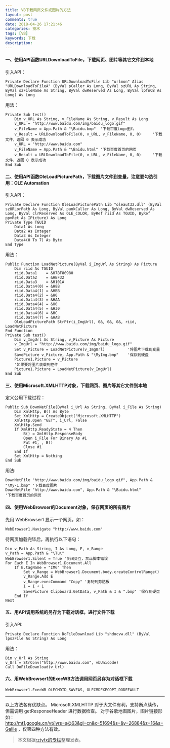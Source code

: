 ```yaml
---
title: VB下载网页文件或图片的方法
layout: post
comments: true
date: 2018-04-26 17:21:46
categories: 技术
tags: [VB]
keywords: 下载
description: 
---
```


#### 一、使用API函数URLDownloadToFile，下载网页、图片等其它文件到本地
引入API：

	Private Declare Function URLDownloadToFile Lib "urlmon" Alias "URLDownloadToFileA" (ByVal pCaller As Long, ByVal szURL As String, ByVal szFileName As String, ByVal dwReserved As Long, ByVal lpfnCB As Long) As Long
用法：
```
Private Sub test()
    Dim v_URL As String, v_FileName As String, v_Result As Long
    v_URL = "http://www.baidu.com/img/baidu_logo.gif"
    v_FileName = App.Path & "\Baidu.bmp"  '下载百度Logo图片
    v_Result = URLDownloadToFile(0, v_URL, v_FileName, 0, 0)     '下载文件，返回 0 表示成功
    v_URL = "http://www.baidu.com"
    v_FileName = App.Path & "\Baidu.html" '下载百度首页的网页
    v_Result = URLDownloadToFile(0, v_URL, v_FileName, 0, 0)     '下载文件，返回 0 表示成功
End Sub
```

<!-- more -->

#### 二、使用API函数OleLoadPicturePath，下载图片文件到变量，注意要勾选引用：OLE Automation
引入API：

	Private Declare Function OleLoadPicturePath Lib "oleaut32.dll" (ByVal szURLorPath As Long, ByVal punkCaller As Long, ByVal dwReserved As Long, ByVal clrReserved As OLE_COLOR, ByRef riid As TGUID, ByRef ppvRet As IPicture) As Long
	Private Type TGUID
		Data1 As Long
		Data2 As Integer
		Data3 As Integer
		Data4(0 To 7) As Byte
	End Type
用法：
```
Public Function LoadNetPicture(ByVal i_ImgUrl As String) As Picture
    Dim riid As TGUID
    riid.Data1    = &H7BF80980
    riid.Data2    = &HBF32
    riid.Data3    = &H101A
    riid.Data4(0) = &H8B
    riid.Data4(1) = &HBB
    riid.Data4(2) = &H0
    riid.Data4(3) = &HAA
    riid.Data4(4) = &H0
    riid.Data4(5) = &H30
    riid.Data4(6) = &HC
    riid.Data4(7) = &HAB
    OleLoadPicturePath StrPtr(i_ImgUrl), 0&, 0&, 0&, riid, LoadNetPicture
End Function
Private Sub test()
    Dim v_ImgUrl As String, v_Picture As Picture
    v_ImgUrl = "http://www.baidu.com/img/baidu_logo.gif"
    Set v_Picture = LoadNetPicture(v_ImgUrl)          '将图片下载到变量
    SavePicture v_Picture, App.Path & "\MyImg.bmp"    '保存到硬盘
    Picture1.Picture = v_Picture
    '如果要将图片装载到控件
    Picture1.Picture = LoadNetPicture(v_ImgUrl)
End Sub
```

#### 三、使用Microsoft.XMLHTTP对象，下载网页、图片等其它文件到本地
定义公用下载过程：
```
Public Sub DownNetFile(ByVal i_Url As String, ByVal i_File As String)
    Dim XmlHttp, B() As Byte
    Set XmlHttp = CreateObject("Microsoft.XMLHTTP")
    XmlHttp.Open "GET", i_Url, False
    XmlHttp.Send
    If XmlHttp.ReadyState = 4 Then
        B() = XmlHttp.ResponseBody
        Open i_File For Binary As #1
        Put #1, , B()
        Close #1
    End If
    Set XmlHttp = Nothing
End Sub
```
用法:

	DownNetFile "http://www.baidu.com/img/baidu_logo.gif", App.Path & "\My-1.bmp" '下载百度图片
	DownNetFile "http://www.baidu.com", App.Path & "\Baidu.html"                  '下载百度首页的网页

#### 四、使用WebBrowser的Document对象，保存网页的所有图片
先用 WebBrowser1 显示一个网页，如：
	
	WebBrowser1.Navigate "http://www.baidu.com"

待网页加载完毕后，再执行以下语句：
```
Dim v_Path As String, I As Long, E, v_Range
v_Path = App.Path & "\Tu\"
WebBrowser1.Silent = True '关闭交互，禁止脚本错误
For Each E In WebBrowser1.Document.All
    If E.tagName = "IMG" Then
        Set v_Range = WebBrowser1.Document.body.createControlRange()
        v_Range.Add E
        v_Range.execCommand "Copy" '复制到剪贴板
        I = I + 1
        SavePicture Clipboard.GetData, v_Path & I & ".bmp" '保存到硬盘
    End If
Next
```

#### 五、用API调用系统的另存为下载对话框，进行文件下载
引入API:

	Private Declare Function DoFileDownload Lib "shdocvw.dll" (ByVal lpszFile As String) As Long

用法：
```
Dim v_Url As String
v_Url = StrConv("http://www.baidu.com", vbUnicode)
Call DoFileDownload(v_Url)
```

#### 六、用WebBrowser1的ExecWB方法调用网页另存为对话框下载
	WebBrowser1.ExecWB OLECMDID_SAVEAS, OLECMDEXECOPT_DODEFAULT

---

以上方法各有优缺点。
Microsoft.XMLHTTP 对于大文件有利，支持断点续传，但需调用 getResponseHeader 进行数据检查。
对于谷歌地图图片，图片链接形如：http://mt1.google.cn/vt/lyrs=s@63&gl=cn&x=51694&s=&y=26884&z=16&s=Galile ，仅第四种方法有效。

> 本文根据[rztyfx的专栏](https://blog.csdn.net/rztyfx/article/details/7605624)整理发表。